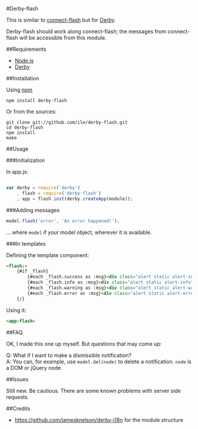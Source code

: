 #Derby-flash

This is similar to [connect-flash](https://github.com/jaredhanson/connect-flash) but for [Derby](http://derbyjs.com/). 

Derby-flash should work along connect-flash; the messages from connect-flash will be accessible from this module.

##Requirements

- [Node.js](http://nodejs.org)
- [Derby](http://derbyjs.com/)


##Installation

Using [npm](https://npmjs.org/)

`npm install derby-flash`

Or from the sources:

```
git clone git://github.com/ile/derby-flash.git
cd derby-flash
npm install
make
```

##Usage

###Initialization

In app.js:

```javascript

var derby = require('derby')
    , flash = require('derby-flash')
    , app = flash.init(derby.createApp(module));


```

###Adding messages

```javascript
model.flash('error', 'An error happened!');

```

... where `model` if your model object, wherever it is available.

###In templates

Defining the template component:

```html
<flash:>
    {#if _flash}
        {#each _flash.success as :msg}<div class="alert static alert-success">{{:msg}}</div>{/}
        {#each _flash.info as :msg}<div class="alert static alert-info">{{:msg}}</div>{/}
        {#each _flash.warning as :msg}<div class="alert static alert-warning">{{:msg}}</div>{/}
        {#each _flash.error as :msg}<div class="alert static alert-error">{{:msg}}</div>{/}
    {/}
```

Using it:

```html
<app:flash>

```

##FAQ

OK, I made this one up myself. But questions that may come up:

Q: What if I want to make a dismissible notification?  
A: You can, for example, use `model.del(node)` to delete a notification. `node` is a DOM or jQuery node.

##Issues

Still new. Be cautious. There are some known problems with server side requests.

##Credits

- https://github.com/jamesknelson/derby-i18n for the module structure
